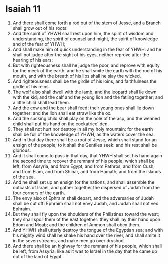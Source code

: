 ﻿# Isaiah 11
1. And there shall come forth a rod out of the stem of Jesse, and a Branch shall grow out of his roots: 
2. And the spirit of YHWH shall rest upon him, the spirit of wisdom and understanding, the spirit of counsel and might, the spirit of knowledge and of the fear of YHWH; 
3. And shall make him of quick understanding in the fear of YHWH: and he shall not judge after the sight of his eyes, neither reprove after the hearing of his ears: 
4. But with righteousness shall he judge the poor, and reprove with equity for the meek of the earth: and he shall smite the earth with the rod of his mouth, and with the breath of his lips shall he slay the wicked. 
5. And righteousness shall be the girdle of his loins, and faithfulness the girdle of his reins. 
6. The wolf also shall dwell with the lamb, and the leopard shall lie down with the kid; and the calf and the young lion and the fatling together; and a little child shall lead them. 
7. And the cow and the bear shall feed; their young ones shall lie down together: and the lion shall eat straw like the ox. 
8. And the sucking child shall play on the hole of the asp, and the weaned child shall put his hand on the cockatrice’ den. 
9. They shall not hurt nor destroy in all my holy mountain: for the earth shall be full of the knowledge of YHWH, as the waters cover the sea. 
10.  And in that day there shall be a root of Jesse, which shall stand for an ensign of the people; to it shall the Gentiles seek: and his rest shall be glorious. 
11. And it shall come to pass in that day, that YHWH shall set his hand again the second time to recover the remnant of his people, which shall be left, from Assyria, and from Egypt, and from Pathros, and from Cush, and from Elam, and from Shinar, and from Hamath, and from the islands of the sea. 
12. And he shall set up an ensign for the nations, and shall assemble the outcasts of Israel, and gather together the dispersed of Judah from the four corners of the earth. 
13. The envy also of Ephraim shall depart, and the adversaries of Judah shall be cut off: Ephraim shall not envy Judah, and Judah shall not vex Ephraim. 
14. But they shall fly upon the shoulders of the Philistines toward the west; they shall spoil them of the east together: they shall lay their hand upon Edom and Moab; and the children of Ammon shall obey them. 
15. And YHWH shall utterly destroy the tongue of the Egyptian sea; and with his mighty wind shall he shake his hand over the river, and shall smite it in the seven streams, and make men go over dryshod. 
16. And there shall be an highway for the remnant of his people, which shall be left, from Assyria; like as it was to Israel in the day that he came up out of the land of Egypt. 
